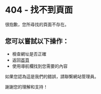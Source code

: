 # 404 - 找不到頁面

很抱歉，您所尋找的頁面不存在。

## 您可以嘗試以下操作：
- 檢查網址是否正確
- 返回[首頁](./)
- 使用導航欄找到您需要的內容

如果您認為這是我們的錯誤，請聯繫網站管理員。

謝謝您的理解和支持！
